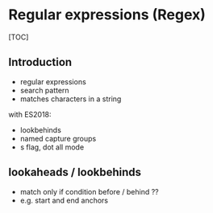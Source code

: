 # Regular expressions (Regex)

[TOC]



## Introduction

- regular expressions
- search pattern
- matches characters in a string

<!-- todo: incorporate

uses Regex object, has own methods exec() and test() and can be put into methods of String object match(), replace() etc.

Regex literal: /regexpression/
constructor function of Regex: new RegExp('regexpression')
   since uses string, needs to escape special characters with backslash, i.e. for backslash itself needs \\ and for one normal text-like backslash needs \\\\ (2 for string, 1 for regex, so one is escaped)

by default matches only one character, needs to use ???multiple character operators??? like *,+,{}
   by default is greedy and matches as many possible, needs to use ? to match as few as possible
by default doesn’t care what’s before or behind, can only match occurrence itself, needs to use lookahead or lookbehind to make it conditional
needs to escape special characters with backslash, but not inside character classs []


can add escape backslash to string automatically using
function escapeRegExp(string) {
  return string.replace(/[.*+?^${}()|[\]\\]/g, '\\$&'); // $& means the whole matched string
}

-->

<!-- ToDo: Finish -->

with ES2018:
- lookbehinds
- named capture groups
- s flag, dot all mode



## lookaheads / lookbehinds

- match only if condition before / behind ??
- e.g. start and end anchors